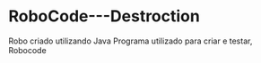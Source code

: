 # RoboCode---Destroction

Robo criado utilizando Java
Programa utilizado para criar e testar, Robocode
